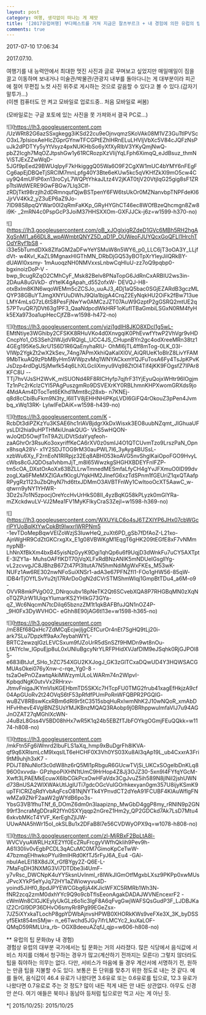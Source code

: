 ```yaml
---
layout: post
category: 여행, 생각없이 떠나는 게 제맛
title: '[2017유럽여행] 부다페스트를 거쳐 지금은 잘츠부르크 + 내 경험에 의한 유럽의 팁문화'
comments: true
---
```

2017-07-10 17:06:34

2017.07.10.  
  
여행기를 내 능력안에서 최대한 멋진 사진과 글로 꾸며보고 싶었지만 매일매일이 짐을 끌고 이동하며 보내거나 미술관/박물관/관광지 내부를
돌아다니는 게 대부분이라 피곤에 절어 무편집 노컷 사진 위주로 게시하는 것으로 갈음할 수 있다고 볼 수 있다.(갑자기 말투가...)  
(이젠 컴퓨터도 안 켜고 모바일로 업로드중.. 처음 모바일로 써봄)

(모바일로는 구글 포토에 있는 사진을 못 가져와서 결국 PC로...)

![](https://lh3.googleusercontent.com
/UzWRt82G6azSSxgkegg3iKSd22cu9eOjnvqmzSKoVAk08M1VZ3GuTtlPVScO3xL7pIsioxAeHlcZGprGYnwTFCGPtEZhlHRnELuLHVljVbXc5V84cJQFzNsPuJk2dPDTYy5yYtVsyz4pxNUKHbSo6yXfXyRlbV3YKyQmjNwQ-
pbZ2Icgh7MqOZJtpshGw1y61RCRozpXzVIijYqLFph6XimqQ_eJdBsuz_thmNViSTJExZZwWqD-
5JGf9pEed29BWUqIpyF7kHkigggQ05Wa6O9F2CgXW1mUC4bYMY6nFEgFCg6apEjDBQeTjSRCIM7mnLpfg40Y3Bte6eKUw5kc5qVKHfZkXl9mO5cw4Cuy9Q4mUFtP6xn13roCyL7WQPtYhkaJLtz4V2jKAT0tjV20VtjlqG25gig8sF1ZRpTtsWdWERE9GwFBGw7Llq3CIf-
zRDjTkt98rzjlh2dDRmnqufQjwBSTpenY6FW6tsUkOr0MZNanvbpTNPFdeKI6JjrVV4Kk2_yZ3uEP6aZ9Jo-
7ID98S8pqQYWar00I2qRmFaKKp_GRyHYGhCT46ec8WOfBzeQhcmgn8Zw8i9K-
_2mRN4c0PspGcP3JoiM37HHSXXOm-GXFJJCk-j6z=w1599-h370-no)

![](https://lh3.googleusercontent.com/oB_xJOglxigRZdeD1GVc6MBh5RH2hgAXgSnMl1_a66DL8_wpAWmbtQNYZ5D_qD1P_OUWeoFJUYQcxGoQFLI1HrchTOdYRyf1bS8
-i33e5bTumdDXk8ZlfaGM2aDFwYeYSMuW8n5WY6_p0_LLC6jT3oOA3Y_LLjfdVt-
w4KvI_KaZL9MgnaxHIGThMN_DRbDjGQ53yBOTpXrYIeyJilQRkBY-dUAWl0xsmy-
1mAuoqzNH0NMVxxsLnbwCqHIuU-zz7oQ9pqbp0-bgxinoizDoP-V
-bwp_9cugRZqO2CMhCyF_Msk82Belv8PNaTopG6JdRnCxARBIU2ws3in-2DAuA8uGVkD-
dYtelK4gApah_d552ofxW-
DEVQJ-H8-otxBxIm8KIN6wqoWEMm5cZCSJo_uuAJ3_4Dj1aQ5bac0SGjEZARdB3gczMLQYP38GBuYTJmgXNYUuDWhJ9QIa1bjgA4CrqZ2EyNqkHU2OiFk2fBw713ueLMY4mLsG7zL6tS8PesFjNwYw0AMCzJZT07AuW9GzptP2gGSRQ2mtUE2q57PTvuQR7jDVt63g1PF3_QaaNdpcdWkHRF1oKufITBaGmbiLSGxN0RM4fyHk5EXa973oa1upHecCjfZB=w1598-h472-no)

![](https://lh3.googleusercontent.com/yizj1gdlH8JKO8XDcl1g5wL-
EMtNtiye3WGhiby2CFSKK8RHuVKo4d0XnvgqiK0PhEvwfYtwP2VhVgr9vHDCncpYo1_OS3Seh2IWJjdVRQlgL_UCC4JS_CHupnBYn2gc4odXreeMRn38tz14GEg195KeSJkrU1S6D1R6QaEnyhaRlU-
OhMl6jTL4ff8mTog-0LK_03I-
VlWp2YgkZt2wX2kSev_74ng7APmXkhiQaKalXl0V_AiQRUeK1oBlrZ8LivYFAM9MbTkuAQ9zPbMByHm5WWpzvMq1WNYACkxmYQJFuTosA6Fy4TsJpKPvKJsDzp4rdDgUSjMwfk54q6LhXLGcliXmyu9Vq98ZtOl4Tif4jKK9FOgsfZ7IPAr8KFC8U
--TTj7hvVJsSH2WvK_mlSUONd4RF8RICHyfp7qjfrF31YjEyuQojxWHtr96lOgjmTz1nPc2rKcIzCYI5PAgPuszgmRo9DSVEXrKY0RBLhmnKHPXwomGRXds9jo4MdAAm4DTocTet6EKhd1Mmt8cj28xb-
n7KNEj-
q8d8cCbiBuFkm9N3ty_l6llTV8jEHHNHiPKpLVDI6GiFQ4rOkouZ3pPen4Jvmbq_xWq13RK-
LylwlFeDAiK=w1598-h439-no)  
  
![](https://lh3.googleusercontent.com/K
-RcbDt3diPZKzYu3KSAE6hc1rlAVBjdgrXkDxWisxk3EO8uubNZqmt_JIGhuaUFysLDl2hia9uHPTHMkiUnakQUG-
VkS5wHQON-wJoQtD5OwjfTnT9A2LiDVtSdaYyqfeoh-
zaAGhrOr3RsuKo3oxyriffKeCA6rXV0z0smIJ4O1QTCUvmTzo9LrszPaN_Opnx8hsqA28V-
x1Y2SDJTOG9rM30auPWL7I6_3yAyg4BUSsL-
xzbWu6Xy_F2rnEoN1RlRpjz32Eq8ABH053koAVG5nvShglKaiOpoFGO9HvyLcWbs8cGJQDOsa1vhbmJjT_m8l65WwzkgSHGHXBDEYFnIFZP-
tm5cOA_DXstOrAoXx63BZLLrwTmnedMESmfaLfyCH4gYvJFXmuO0ID99dvzogLXa6FMeMXZlGAxfKlcgUYqkHM2JlnefG6xzTdSPnm1fGEUriZ1qxQTAafpRPygRz1123uZbQhyN7hd6ttxJDMmO3AVBTFnWy1CwItooOcXT5AawC_w-
qtwrn9yNY1YHWR-3Dz2s7o1N5zpocjOreYccHvUrHkS08II_4yzBqKG58kPLyzk0mGlYRa-
mZXckdwuLV-VJ2Mea1FV1MyKFIkyCraS3ZejI=w1598-h369-no)

![](https://lh3.googleusercontent.com/WXUYjLC6o4sJ6TZXIYP6JHx07cbWGcrlPYUoBqlKtYwCpkBt9IwxrIWRPNm5
-1evTDoMepBqwVElZoWzjS3IuwHeQ_zuXt6PD_gSb7fDfAoZ-L21xo-
AjnWgHR9CdZtGKCrxgXx_E1g08VBWKgM1EqgT6gHK209tEGfE8xF7vNMmnypNB-
LhNnXfBkXm4bxB45yisNzGyyK9Dgi1qhQp6u6f9UqjD3dWnkFu7uCY5AXTptE-3lZY1a-
MuhsOAFflKDT70jVqXLFxRdBNzANIK5mNDUeIGsgllYg-
vL2zcvvgJC8JBhzB67Zt47Pl3ltutA7N5hmNdiMgWxFKEs_M53wK-
NUFz1Aw6RE302nwNFoSuiXNSr1-adA3e67PFNZfI1-FOo1gHW56-85qW-
lDB4rTjOYfLSvYu2tj17RArDoOgN2dCVrSTMShmWIqj1GmpBtTDu4_a6M-o9
-OVVR8mkPVgO02_DNrqoubv18pNeTK2Qt6SCvebXQA8P7RHGBqMN0zXqNoTQZPJrW1lUiqxYlumarKS2YHIkG73GYa-
qZ_Wc6NqcmN7tcDiIq65bznzZM1t1qkBAFBfuJQN1nOZ4P-_9H0Fx3DyWVHOC-
eGhh8E90jAG6tl13e=w1598-h365-no)

![](https://lh3.googleusercontent.com
/mE8Ef68QxHc7ZdMCqEcjwjljgCEfCurOr4nEt7SgHQ9tLj20i-
ark7SLu7Dpzkff9aAx7eybahWYL-BRTC2ewzqlGzLEVCSxum9fJZoUrR5dSnSZf9HMDn9wt8nOu-
LfA1YcIw_lGpuEjp8uL0xUNIuBgcyNrYLRFPHidXVJafDlM9eJSqhk0RjGJPOl85-e683iBtJuf_SHo_1rZC754XGU2KXJogJ_GK3zGlTCxaDQwUD4Y3HQWSACGMUAsOkei076yXnw-c-rqe_Yg0-8
-ts2aOePnOZawtqAkiMWzymULoLWARm74n2WlpvI-KpbqdNgK0utvVx2RHrxv-
JtmvFnigaJKYmVlsKGEHbmTD5SKXc7HTcpFU0TMG2frub41xagEfHkjzA9cf04ApGUoRv2t24OVqS6tF53pRfdfPUmPoRnWFQBPR2PGQlG-
wuBZV8RBswKcxRBm6dRl9r5tC3515sbqHuRxIwmNhK2J10wNQoR_xmAbDHFvHhevE4VglBNZSUsYMJKBnzMQAQ3RAobp9j0BRhppwuImfaVIJ7u94AGJnOZAT27qMGhIXcWN-
J4uBzL8Gss4V5BD08hHx7wR5K1q24b5EBZfTJbFOYkgOGmjFEuQQkk=w1174-h808-no)

![](https://lh3.googleusercontent.com
/mkFtn5Fg6iWmrd2lbuFLS1aXq_hmp9xBuDgrFh8lKVA-
qf9q6XRlsmLcM9lxqslLT6eHCHF0X3Vh0YS03Xu8AI3qAp19L_ub4CxxrA3Fri9tM9uhjh3xK7
-PDiJT8NuNIof3c0dW8hz6rQ5Ml1pRbguR6GUcwTVjSi_UKCxSOgeIbDnKLq896O0xvvda-
GPzhpoPiXHN1tUmC9HrHop4Z8Jj3OJZ30-5xn9I4FYfqYGcM-
Xwft3LPAEMkEcuwX6lbCGkPcxOwHFaVdx3CgJvuZ5ih589N8jlNil2jshUWNd73BnUSA2WIXWAkUtlJgIUTi7gdcOGcVuIGOrhkexyan0gm357U8ijyKSmK9upTFlCRlZqRdYvbAqFcsO81NjNYTk4YPnvdCT2dYeA91FCUBF4KlAuWflgFNwMZa9ZNrF2aaW2gWYdB6po3s-
YbsG3VB1fhuTNf_6_DOmZ6dm0n3laapiznp_MwGbD4ggP8my_rRNIN9p2GN99rf3ncraMgDDraR2fYn0SXYjqqp2nGreZ1Hm2y_QP2GDCkd7Ak7LsD7Mtu46xkvbMKcT4YVF_KerEghZjlJW-
UUwANA5hWr15oI_okSLBu1x2DFaB8l7e56CVDWyOPX9q=w1078-h808-no)

![](https://lh3.googleusercontent.com/zl-MjRBxF2BpLtA8l-
WVCVyuAWRLHzXE2Yf0EcZRuFrcgyVWfhQkIih9Pev9h-
A61l30Iiv0vEgbPCDL3qACuMC0M7GimoKpCeTwW-47bzmqEHhwkoPYui9mIHRd0KfTJ5rFyJ6A_Eu4
-GAl-nbuIAeLEI18X8dJX_rGfBYgy2Z-Q6E-L-7MaFqDH3NXMG3Vi7DTDbe3i4UmF-
y7vRsc_DWCNpK4uYY5ksnUvInml_r8lWkJlGmOtfMgxbLXsz9PKPp0xwMUsJPvcXYkP5eYyJq72HY1aZWiowyvu4D-
yoind5JiHf0_8pdJPYEWCGbg6jA4KJicWFXC5RMRb1Wh3N-
fNR2zcq2zmM0dxhYYc9Q9o9cbTfIsEeonAgakDADAJWVNEncexrF2
-cWmWn8CIGJKEylyUkGLz6o1ic3IgF8A6qFvgGwjWAFSQsGudP3F_LJDBJKaIZ2CrGl9DP36DHvO6smyRr8Pg99EGeZsx-
7JZ5iXYxkaTLochP8gpYDWbAjnvsHPWB0XHORkKWs9veFXe3X_3K_byDSSyf5Ekt854mSMjw-
n_e6Twchd5JGy7ifrLMCYc2_kuXaLOF-QMqD59RMLUra_rb-
OGXBdeeuAZqfJ_qjp=w606-h808-no)

  
  
** 유럽의 팁 문화(by 내 경험)  
경험상 유럽의 대부분 국가에서는 팁 문화는 거의 사라졌다. 많은 식당에서 음식값에 서비스 차지를 더해서 청구하는 경우가 많고(계산하기
전까지는 모른다) 그렇지 않더라도 팁을 줘야하는 의무는 없다. 다만, 서비스가 마음에 들 경우 계산서에 서명하기 전, 원하는 만큼 팁을
지불할 수도 있다. 보통은 돈 단위를 맞추기 위한 정도로 내는 것 같다. 예를 들어, 음식값이 46.4 유로가 나왔다면 3.6유로 또는
0.6유로를 팁으로, 12.3 유로가 나왔다면 0.7유로로 주는 것 정도? 많이 내든 적게 내든 안 내든 상관없다. 아무도 신경 안 쓴다.
여기 애들은 북미나 동남아 등처럼 팁으로만 먹고 사는 게 아닌 듯.

  

  *[ 2015/10/25]: 2015/10/25


